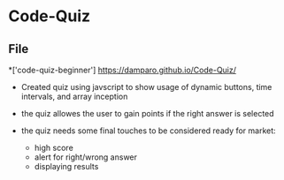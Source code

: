 # Code-Quiz

## File

*['code-quiz-beginner'] https://damparo.github.io/Code-Quiz/

* Created quiz using javscript to show usage of dynamic buttons, time intervals, and array inception

* the quiz allowes the user to gain points if the right answer is selected

* the quiz needs some final touches to be considered ready for market:
    * high score
    * alert for right/wrong answer
    * displaying results
